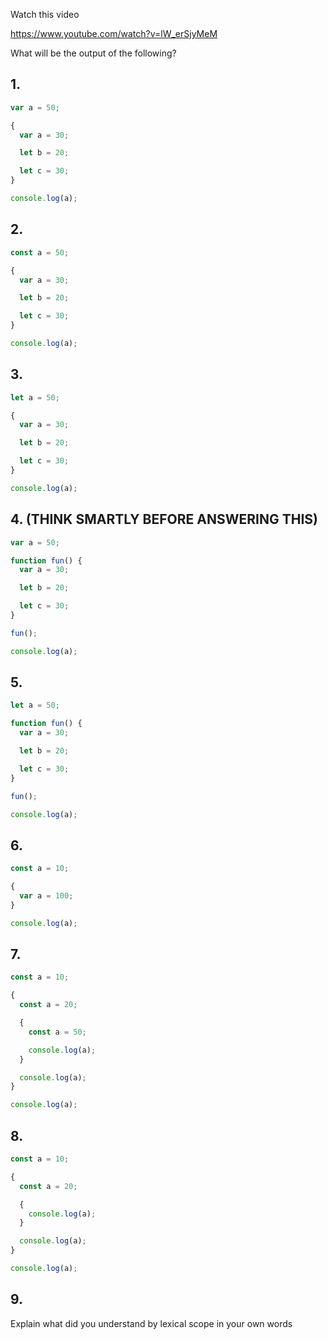 Watch this video

https://www.youtube.com/watch?v=lW_erSjyMeM

What will be the output of the following?

## 1.

```js
var a = 50;

{
  var a = 30;

  let b = 20;

  let c = 30;
}

console.log(a);
```

## 2.

```js
const a = 50;

{
  var a = 30;

  let b = 20;

  let c = 30;
}

console.log(a);
```

## 3.

```js
let a = 50;

{
  var a = 30;

  let b = 20;

  let c = 30;
}

console.log(a);
```

## 4. (THINK SMARTLY BEFORE ANSWERING THIS)

```js
var a = 50;

function fun() {
  var a = 30;

  let b = 20;

  let c = 30;
}

fun();

console.log(a);
```

## 5.

```js
let a = 50;

function fun() {
  var a = 30;

  let b = 20;

  let c = 30;
}

fun();

console.log(a);
```

## 6.

```js
const a = 10;

{
  var a = 100;
}

console.log(a);
```

## 7.

```js
const a = 10;

{
  const a = 20;

  {
    const a = 50;

    console.log(a);
  }

  console.log(a);
}

console.log(a);
```

## 8.

```js
const a = 10;

{
  const a = 20;

  {
    console.log(a);
  }

  console.log(a);
}

console.log(a);
```

## 9.

Explain what did you understand by lexical scope in your own words

